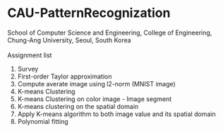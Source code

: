 # CAU-PatternRecognization
School of Computer Science and Engineering, College of Engineering, Chung-Ang University, Seoul, South Korea<br>
<br>
Assignment list<br>
1. Survey<br>
2. First-order Taylor approximation<br>
3. Compute averate image using l2-norm (MNIST image)<br>
4. K-means Clustering<br>
5. K-means Clustering on color image - Image segment<br>
6. K-means clustering on the spatial domain<br>
7. Apply K-means algorithm to both image value and its spatial domain
8. Polynomial fitting
